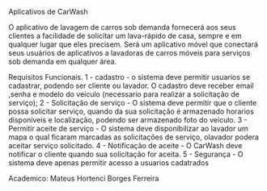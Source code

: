 Aplicativos de CarWash

O aplicativo de lavagem de carros sob demanda fornecerá aos seus clientes a facilidade de solicitar um lava-rápido de casa, sempre e em qualquer lugar que eles precisem.
Será um aplicativo móvel que conectará seus usuários de aplicativos a lavadoras de carros móveis para serviços sob demanda em qualquer área.

Requisitos Funcionais.
1 - cadastro - o sistema deve permitir usuarios se cadastrar, podendo ser cliente ou lavador. O cadastro deve receber email ,senha e modelo do veiculo (necessario para realizar a solicitação de serviço);
2 - Solicitação de serviço - O sistema deve permitir que o cliente possa solicitar serviço, quando da sua solicitação é armazenado horarios disponiveis e localização, podendo ser armazenado foto do veiculo.
3 - Permitir aceite de serviço - O sistema deve disponibilizar ao lavador um mapa o qual ficaram marcadas as solicitações de serviço, olavador podera aceitar serviço solicitado.
4 - Notificação de aceite - O CarWash deve notificar o cliente quando sua solicitação for aceita.
5 - Segurança - O sistema deve apenas permitir acesso a usuarios cadatrados


Academico: Mateus Hortenci Borges Ferreira




